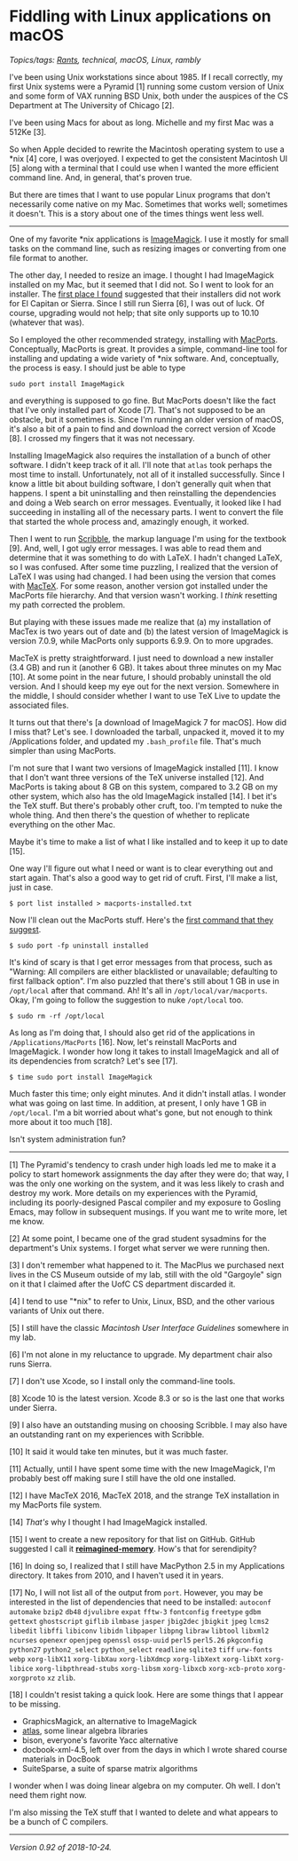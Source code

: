 Fiddling with Linux applications on macOS
=========================================

*Topics/tags: [Rants](index-rants), technical, macOS, Linux, rambly*

I've been using Unix workstations since about 1985.  If I recall
correctly, my first Unix systems were a Pyramid [1] running some custom
version of Unix and some form of VAX running BSD Unix, both under the
auspices of the CS Department at The University of Chicago [2].

I've been using Macs for about as long.  Michelle and my first
Mac was a 512Ke [3].

So when Apple decided to rewrite the Macintosh operating system to use
a \*nix [4] core, I was overjoyed.  I expected to get the consistent Macintosh
UI [5] along with a terminal that I could use when I wanted the more
efficient command line.  And, in general, that's proven true.

But there are times that I want to use popular Linux programs that don't
necessarily come native on my Mac.  Sometimes that works well; sometimes
it doesn't.  This is a story about one of the times things went less well.

---

One of my favorite \*nix applications is [ImageMagick](http://imagemagick.org/).
I use it mostly for small tasks on the command line, such as resizing images
or converting from one file format to another.  

The other day, I needed to resize an image.  I thought I had ImageMagick
installed on my Mac, but it seemed that I did not.  So I went to look for
an installer.  The [first place I found](http://cactuslab.com/imagemagick/)
suggested that their installers did not work for El Capitan or Sierra.
Since I still run Sierra [6], I was out of luck.  Of course, upgrading
would not help; that site only supports up to 10.10 (whatever that was).

So I employed the other recommended strategy, installing with
[MacPorts](https://www.macports.org/).  Conceptually, MacPorts is great.
It provides a simple, command-line tool for installing and updating
a wide variety of \*nix software.  And, conceptually, the process is
easy.  I should just be able to type

    sudo port install ImageMagick

and everything is supposed to go fine.  But MacPorts doesn't like the
fact that I've only installed part of Xcode [7].  That's not supposed
to be an obstacle, but it sometimes is.  Since I'm running an older
version of macOS, it's also a bit of a pain to find and download the
correct version of Xcode [8].  I crossed my fingers that it was not
necessary.

Installing ImageMagick also requires the installation of a bunch of
other software.  I didn't keep track of it all.  I'll note that 
`atlas` took perhaps the most time to install.  Unfortunately, not
all of it installed successfully.  Since I know a little bit about
building software, I don't generally quit when that happens.  I spent
a bit uninstalling and then reinstalling the dependencies and doing
a Web search on error messages.  Eventually, it looked like I had
succeeding in installing all of the necessary parts.  I went to convert
the file that started the whole process and, amazingly enough, it worked.

Then I went to run [Scribble](https://docs.racket-lang.org/scribble/),
the markup language I'm using for the textbook [9].  And, well, I got
ugly error messages.  I was able to read them and determine that it
was something to do with LaTeX.  I hadn't changed LaTeX, so I was
confused.  After some time puzzling, I realized that the version of
LaTeX I was using had changed.  I had been using the version that comes
with [MacTeX](http://www.tug.org/mactex/).  For some reason, another
version got installed under the MacPorts file hierarchy.  And that
version wasn't working.  I *think* resetting my path corrected the
problem.

But playing with these issues made me realize that (a) my installation
of MacTex is two years out of date and (b) the latest version of 
ImageMagick is version 7.0.9, while MacPorts only supports 6.9.9.
On to more upgrades.

MacTeX is pretty straightforward.  I just need to download a new installer
(3.4 GB) and run it (another 6 GB).  It takes about three minutes on my
Mac [10].  At some point in the near future, I should probably uninstall
the old version.  And I should keep my eye out for the next version.
Somewhere in the middle, I should consider whether I want to use TeX
Live to update the associated files.  

It turns out that there's [a download of ImageMagick 7 for macOS].  How
did I miss that?  Let's see.  I downloaded the tarball, unpacked it,
moved it to my /Applications folder, and updated my `.bash_profile` file.
That's much simpler than using MacPorts.

I'm not sure that I want two versions of ImageMagick installed [11].  I know
that I don't want three versions of the TeX universe installed [12].  And
MacPorts is taking about 8 GB on this system, compared to 3.2 GB on my
other system, which also has the old ImageMagick installed [14].  I bet it's
the TeX stuff.  But there's probably other cruft, too.  I'm tempted to
nuke the whole thing.  And then there's the question of whether to
replicate everything on the other Mac.

Maybe it's time to make a list of what I like installed and to keep it
up to date [15].

One way I'll figure out what I need or want is to clear everything out
and start again.  That's also a good way to get rid of cruft.  First,
I'll make a list, just in case.

    $ port list installed > macports-installed.txt

Now I'll clean out the MacPorts stuff.  Here's the [first command
that they suggest](https://guide.macports.org/chunked/installing.macports.uninstalling.html).

    $ sudo port -fp uninstall installed

It's kind of scary is that I get error messages from that process,
such as "Warning: All compilers are either blacklisted or unavailable;
defaulting to first fallback option".  I'm also puzzled that there's still
about 1 GB in use in `/opt/local` after that command.  Ah!  It's all in
`/opt/local/var/macports`.  Okay, I'm going to follow the suggestion to
nuke `/opt/local` too.

    $ sudo rm -rf /opt/local

As long as I'm doing that, I should also get rid of the applications in
`/Applications/MacPorts` [16].  Now, let's reinstall MacPorts and
ImageMagick.  I wonder how long it takes to install ImageMagick and all
of its dependencies from scratch?  Let's see [17].

    $ time sudo port install ImageMagick

Much faster this time; only eight minutes.  And it didn't install atlas.
I wonder what was going on last time.  In addition, at present, I only
have 1 GB in `/opt/local`.  I'm a bit worried about what's gone, but
not enough to think more about it too much [18].

Isn't system administration fun?

---

[1] The Pyramid's tendency to crash under high loads led me to make it
a policy to start homework assignments the day after they were do; that
way, I was the only one working on the system, and it was less likely to
crash and destroy my work.  More details on my experiences with the Pyramid,
including its poorly-designed Pascal compiler and my exposure to Gosling
Emacs, may follow in subsequent musings.  If you want me to write more, let
me know.

[2] At some point, I became one of the grad student sysadmins  for the
department's Unix systems.  I forget what server we were running then.

[3] I don't remember what happened to it.  The MacPlus we purchased next
lives in the CS Museum outside of my lab, still with the old "Gargoyle"
sign on it that I claimed after the UofC CS department discarded it.

[4] I tend to use "\*nix" to refer to Unix, Linux, BSD, and the other
various variants of Unix out there.

[5] I still have the classic _Macintosh User Interface Guidelines_ somewhere
in my lab.

[6] I'm not alone in my reluctance to upgrade.  My department chair also
runs Sierra.

[7] I don't use Xcode, so I install only the command-line tools.

[8] Xcode 10 is the latest version.  Xcode 8.3 or so is the last one
that works under Sierra.

[9] I also have an outstanding musing on choosing Scribble.  I may also
have an outstanding rant on my experiences with Scribble.

[10] It said it would take ten minutes, but it was much faster.

[11] Actually, until I have spent some time with the new ImageMagick, I'm
probably best off making sure I still have the old one installed.

[12] I have MacTeX 2016, MacTeX 2018, and the strange TeX installation
in my MacPorts file system.

[14] *That's* why I thought I had ImageMagick installed.

[15] I went to create a new repository for
that list on GitHub.  GitHub suggested I call it
[**reimagined-memory**](https://github.com/rebelsky/reimagined-memory).
How's that for serendipity?

[16] In doing so, I realized that I still have MacPython 2.5 in my
Applications directory.  It takes from 2010, and I haven't used it
in years.

[17] No, I will not list all of the output from `port`.  However, you
may be interested in the list of dependencies that need to be 
installed:
`autoconf`
`automake`
`bzip2`
`db48`
`djvulibre`
`expat`
`fftw-3`
`fontconfig`
`freetype`
`gdbm`
`gettext`
`ghostscript`
`giflib`
`ilmbase`
`jasper`
`jbig2dec`
`jbigkit`
`jpeg`
`lcms2`
`libedit`
`libffi`
`libiconv`
`libidn`
`libpaper`
`libpng`
`libraw`
`libtool`
`libxml2`
`ncurses`
`openexr`
`openjpeg`
`openssl`
`ossp-uuid`
`perl5`
`perl5.26`
`pkgconfig`
`python27`
`python2_select`
`python_select`
`readline`
`sqlite3`
`tiff`
`urw-fonts`
`webp`
`xorg-libX11`
`xorg-libXau`
`xorg-libXdmcp`
`xorg-libXext`
`xorg-libXt`
`xorg-libice`
`xorg-libpthread-stubs`
`xorg-libsm`
`xorg-libxcb`
`xorg-xcb-proto`
`xorg-xorgproto`
`xz`
`zlib`. 

[18] I couldn't resist taking a quick look.  Here are some things that
I appear to be missing.

* GraphicsMagick, an alternative to ImageMagick
* [atlas](http://math-atlas.sourceforge.net/), some linear algebra libraries
* bison, everyone's favorite Yacc alternative
* docbook-xml-4.5, left over from the days in which I wrote shared course
  materials in DocBook
* SuiteSparse, a suite of sparse matrix algorithms

I wonder when I was doing linear algebra on my computer.  Oh well.  I
don't need them right now.

I'm also missing the TeX stuff that I wanted to delete and what appears
to be a bunch of C compilers.

---

*Version 0.92 of 2018-10-24.*
